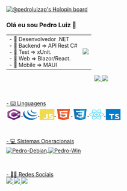 [![@pedroluizap's Holopin board](https://holopin.me/pedroluizap)](https://holopin.io/@pedroluizap)

### Olá eu sou Pedro Luiz 👋<br>
<table align="center">
  <tr>
    <td>
      - 🔭 Desenvolvedor .NET<br>
      - 🌱 Backend => API Rest C#<br>
      - 🌱 Test => xUnit.<br>
      - 🌱 Web => Blazor/React.<br>
      - 🌱 Mobile => MAUI<br>      
    </td>
    <td>
      <img height="180em" src="https://streak-stats.demolab.com/?user=PedroLuizAP&theme=merko"/>
    </td>
  </tr>
</table>

<div align="center">
  <a href="https://github.com/PedroLuizAP">
  <img height="180em" src="https://github-readme-stats.vercel.app/api?username=PedroLuizAP&show_icons=true&theme=merko&include_all_commits=true&count_private=true"/>
  <img height="180em" src="https://github-readme-stats.vercel.app/api/top-langs/?username=PedroLuizAP&layout=compact&langs_count=8&theme=merko"/>
  <br>

</div>
<br>
  
  ##
  
<div style="display: inline_block">
  - ⌨️ Linguagens 
  <br>
  <img align="center" alt="Pedro-Csharp" height="30" width="40" src="https://raw.githubusercontent.com/devicons/devicon/master/icons/csharp/csharp-original.svg">
  <img align="center" alt="Pedro-React" height="30" width="40" src="https://raw.githubusercontent.com/devicons/devicon/master/icons/jquery/jquery-original.svg">
  <img align="center" alt="Pedro-Js" height="30" width="40" src="https://raw.githubusercontent.com/devicons/devicon/master/icons/javascript/javascript-plain.svg">
  <img align="center" alt="Pedro-HTML" height="30" width="40" src="https://raw.githubusercontent.com/devicons/devicon/master/icons/html5/html5-original.svg">
  <img align="center" alt="Pedro-CSS" height="30" width="40" src="https://raw.githubusercontent.com/devicons/devicon/master/icons/css3/css3-original.svg">
  <img align="center" alt="Pedro-React" height="30" width="40" src="https://raw.githubusercontent.com/devicons/devicon/master/icons/react/react-original.svg">
  <img align="center" alt="Pedro-React" height="30" width="40" src="https://raw.githubusercontent.com/devicons/devicon/master/icons/typescript/typescript-original.svg">
  
</div>
  
  <br>
  
  ##
  
<div style="display: inline_block">
  - 💻 Sistemas Operacionais 
  
  <br>
  <img align="center" alt="Pedro-Debian"  src="https://img.shields.io/badge/Debian-A81D33?style=for-the-badge&logo=debian&logoColor=white">
  <img align="center" alt="Pedro-Win" src="https://img.shields.io/badge/Windows-0078D6?style=for-the-badge&logo=windows&logoColor=white">
</div>
  
  <br>
  
  ##
  
<div>
    - 🤳🏿 Redes Sociais
  <br>
  <a href="https://www.linkedin.com/in/pedro-luiz-ap/" target="_blank">
    <img src="https://img.shields.io/badge/-LinkedIn-%230077B5?style=for-the-badge&logo=linkedin&logoColor=white" target="_blank">
  </a> 
  <a href="https://www.twitter.com/pedroluizap/" target="_blank">
    <img src="https://img.shields.io/badge/Twitter-1DA1F2?style=for-the-badge&logo=twitter&logoColor=white" target="_blank">
  </a> 
   <a href="https://dev.to/pedroluizap" target="_blank">
    <img src="https://img.shields.io/badge/dev.to-0A0A0A?style=for-the-badge&logo=dev.to&logoColor=white" target="_blank">
  </a> 

</div>
                                                                                                                                          
                                                                                                                                          
                                                                                                                                          
                                                                                                                                          
